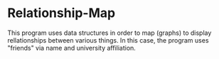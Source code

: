 # Relationship-Map
This program uses data structures in order to map (graphs) to display rellationships between various things. In this case, the program uses "friends" via name and university affiliation. 
